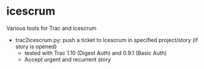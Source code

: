 icescrum
========

Various tools for Trac and Icescrum

 - trac2icescrum.py: push a ticket to Icescrum in specified project/story (if story is opened)
    - tested with Trac 1.10 (Digest Auth) and 0.9.1 (Basic Auth)
    - Accept urgent and recurrent story

